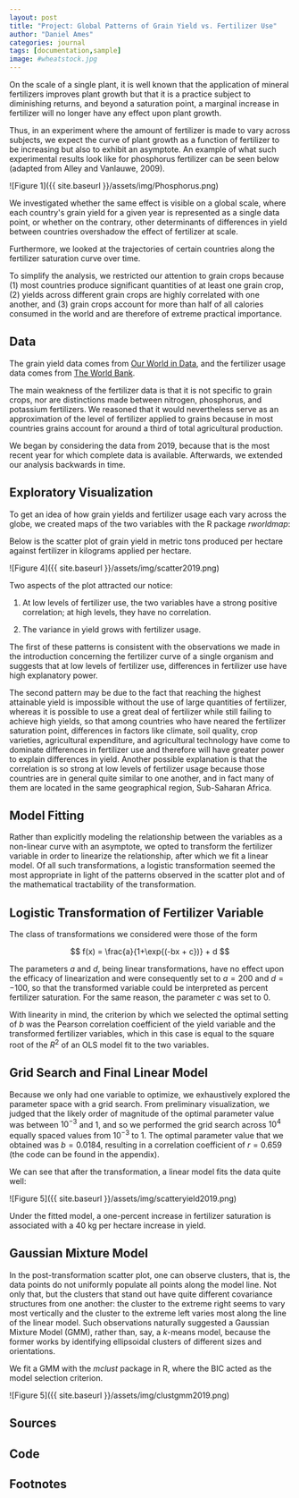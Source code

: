 ```yaml
---
layout: post
title: "Project: Global Patterns of Grain Yield vs. Fertilizer Use"
author: "Daniel Ames"
categories: journal
tags: [documentation,sample]
image: #wheatstock.jpg
---
```

On the scale of a single plant, it is well known that the application of mineral fertilizers improves plant growth but that it is a practice subject to diminishing returns, and beyond a saturation point, a marginal increase in fertilizer will no longer have any effect upon plant growth.

Thus, in an experiment where the amount of fertilizer is made to vary across subjects, we expect the curve of plant growth as a function of fertilizer to be increasing but also to exhibit an asymptote. An example of what such experimental results look like for phosphorus fertilizer can be seen below (adapted from Alley and Vanlauwe, 2009).

![Figure 1]({{ site.baseurl }}/assets/img/Phosphorus.png)

We investigated whether the same effect is visible on a global scale, where each country's grain yield for a given year is represented as a single data point, or whether on the contrary, other determinants of differences in yield between countries overshadow the effect of fertilizer at scale. 

Furthermore, we looked at the trajectories of certain countries along the fertilizer saturation curve over time.

To simplify the analysis, we restricted our attention to grain crops because (1) most countries produce significant quantities of at least one grain crop, (2) yields across different grain crops are highly correlated with one another, and (3) grain crops account for more than half of all calories consumed in the world and are therefore of extreme practical importance.

## Data

The grain yield data comes from [Our World in Data](https://ourworldindata.org/crop-yields), and the fertilizer usage data comes from [The World Bank](https://data.worldbank.org/indicator/AG.CON.FERT.ZS). 

The main weakness of the fertilizer data is that it is not specific to grain crops, nor are distinctions made between nitrogen, phosphorus, and potassium fertilizers. We reasoned that it would nevertheless serve as an approximation of the level of fertilizer applied to grains because in most countries grains account for around a third of total agricultural production.

We began by considering the data from 2019, because that is the most recent year for which complete data is available. Afterwards, we extended our analysis backwards in time.

## Exploratory Visualization
To get an idea of how grain yields and fertilizer usage each vary across the globe, we created maps of the two variables with the R package _rworldmap_:


Below is the scatter plot of grain yield in metric tons produced per hectare against fertilizer in kilograms applied per hectare. 

![Figure 4]({{ site.baseurl }}/assets/img/scatter2019.png)

Two aspects of the plot attracted our notice:

1. At low levels of fertilizer use, the two variables have a strong positive correlation; at high levels, they have no correlation.

2. The variance in yield grows with fertilizer usage.

The first of these patterns is consistent with the observations we made in the introduction concerning the fertilizer curve of a single organism and suggests that at low levels of fertilizer use, differences in fertilizer use have high explanatory power.

The second pattern may be due to the fact that reaching the highest attainable yield is impossible without the use of large quantities of fertilizer, whereas it is possible to use a great deal of fertilizer while still failing to achieve high yields, so that among countries who have neared the fertilizer saturation point, differences in factors like climate, soil quality, crop varieties, agricultural expenditure, and agricultural technology have come to dominate differences in fertilizer use and therefore will have greater power to explain differences in yield. Another possible explanation is that the correlation is so strong at low levels of fertilizer usage because those countries are in general quite similar to one another, and in fact many of them are located in the same geographical region, Sub-Saharan Africa.

## Model Fitting

Rather than explicitly modeling the relationship between the variables as a non-linear curve with an asymptote, we opted to transform the fertilizer variable in order to linearize the relationship, after which we fit a linear model. Of all such transformations, a logistic transformation seemed the most appropriate in light of the patterns observed in the scatter plot and of the mathematical tractability of the transformation.

## Logistic Transformation of Fertilizer Variable

The class of transformations we considered were those of the form 

$$
f(x) = \frac{a}{1+\exp{(-bx + c})} + d
$$

The parameters $a$ and $d$, being linear transformations, have no effect upon the efficacy of linearization and were consequently set to $a = 200$ and $d = -100$, so that the transformed variable could be interpreted as percent fertilizer saturation. For the same reason, the parameter $c$ was set to $0$.

With linearity in mind, the criterion by which we selected the optimal setting of $b$ was the Pearson correlation coefficient of the yield variable and the transformed fertilizer variables, which in this case is equal to the square root of the $R^2$ of an OLS model fit to the two variables.

## Grid Search and Final Linear Model
Because we only had one variable to optimize, we exhaustively explored the parameter space with a grid search. From preliminary visualization, we judged that the likely order of magnitude of the optimal parameter value was between $10^{-3}$ and 1, and so we performed the grid search across $10^4$ equally spaced values from $10^{-3}$ to 1. The optimal parameter value that we obtained was $b = 0.0184$, resulting in a correlation coefficient of $r = 0.659$ (the code can be found in the appendix).

We can see that after the transformation, a linear model fits the data quite well:

![Figure 5]({{ site.baseurl }}/assets/img/scatteryield2019.png)

Under the fitted model, a one-percent increase in fertilizer saturation is associated with a 40 kg per hectare increase in yield.

## Gaussian Mixture Model

In the post-transformation scatter plot, one can observe clusters, that is, the data points do not uniformly populate all points along the model line. Not only that, but the clusters that stand out have quite different covariance structures from one another: the cluster to the extreme right seems to vary most vertically and the cluster to the extreme left varies most along the line of the linear model. Such observations naturally suggested a Gaussian Mixture Model (GMM), rather than, say, a $k$-means model, because the former works by identifying ellipsoidal clusters of different sizes and orientations.

We fit a GMM with the $mclust$ package in R, where the BIC acted as the model selection criterion.

![Figure 5]({{ site.baseurl }}/assets/img/clustgmm2019.png)

## Sources

## Code

## Footnotes


